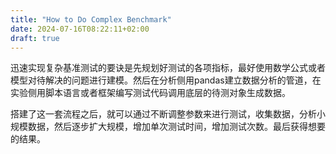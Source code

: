 ```yaml
---
title: "How to Do Complex Benchmark"
date: 2024-07-16T08:22:11+02:00
draft: true
---
```


迅速实现复杂基准测试的要诀是先规划好测试的各项指标，最好使用数学公式或者模型对待解决的问题进行建模。然后在分析侧用pandas建立数据分析的管道，在实验侧用脚本语言或者框架编写测试代码调用底层的待测对象生成数据。

搭建了这一套流程之后，就可以通过不断调整参数来进行测试，收集数据，分析小规模数据，然后逐步扩大规模，增加单次测试时间，增加测试次数。最后获得想要的结果。